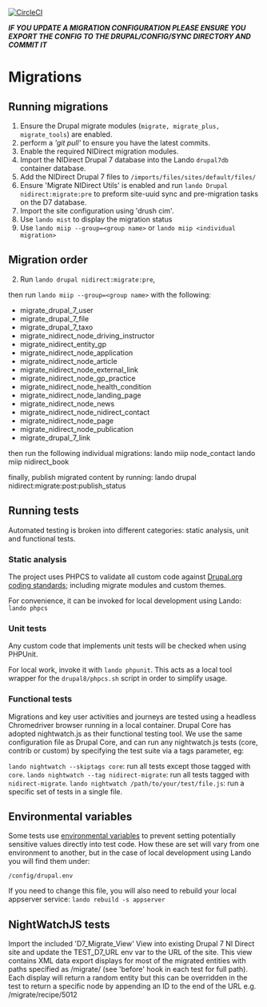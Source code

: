 [![CircleCI](https://circleci.com/gh/dof-dss/nidirect-d8-mig-mods.svg?style=svg)](https://circleci.com/gh/dof-dss/nidirect-d8-mig-mods)

***IF YOU UPDATE A MIGRATION CONFIGURATION PLEASE ENSURE YOU EXPORT THE CONFIG TO THE DRUPAL/CONFIG/SYNC DIRECTORY AND COMMIT IT***


# Migrations

## Running migrations

1. Ensure the Drupal migrate modules (`migrate, migrate_plus, migrate_tools`)
are enabled.
2. perform a *'git pull'* to ensure you have the latest commits.
3. Enable the required NIDirect migration modules.
4. Import the NIDirect Drupal 7 database into the Lando `drupal7db` container database.
5. Add the NIDirect Drupal 7 files to `/imports/files/sites/default/files/`
6. Ensure 'Migrate NIDirect Utils' is enabled and run `lando Drupal nidirect:migrate:pre` to preform site-uuid sync and pre-migration tasks on the D7 database.
7. Import the site configuration using 'drush cim'.
8. Use `lando mist` to display the migration status
9. Use `lando miip --group=<group name>` or `lando miip <individual migration>`

## Migration order

2. Run `lando drupal nidirect:migrate:pre`,

then run `lando miip --group=<group name>` with the following:
* migrate_drupal_7_user
* migrate_drupal_7_file
* migrate_drupal_7_taxo
* migrate_nidirect_node_driving_instructor
* migrate_nidirect_entity_gp
* migrate_nidirect_node_application
* migrate_nidirect_node_article
* migrate_nidirect_node_external_link
* migrate_nidirect_node_gp_practice
* migrate_nidirect_node_health_condition
* migrate_nidirect_node_landing_page
* migrate_nidirect_node_news
* migrate_nidirect_node_nidirect_contact
* migrate_nidirect_node_page
* migrate_nidirect_node_publication
* migrate_drupal_7_link

then run the following individual migrations:
lando miip node_contact
lando miip nidirect_book

finally, publish migrated content by running:
lando drupal nidirect:migrate:post:publish_status

## Running tests

Automated testing is broken into different categories: static analysis, unit and functional tests.

### Static analysis

The project uses PHPCS to validate all custom code against [Drupal.org coding standards](https://www.drupal.org/docs/develop/standards/coding-standards); including migrate modules and custom themes.

For convenience, it can be invoked for local development using Lando: `lando phpcs`

### Unit tests

Any custom code that implements unit tests will be checked when using PHPUnit.

For local work, invoke it with `lando phpunit`. This acts as a local tool wrapper for the `drupal8/phpcs.sh` script in order to simplify usage.

### Functional tests

Migrations and key user activities and journeys are tested using a headless Chromedriver browser running in a local container. Drupal Core has adopted nightwatch.js as their functional testing tool. We use the same configuration file as Drupal Core, and can run any nightwatch.js tests (core, contrib or custom) by specifying the test suite via a tags parameter, eg:

`lando nightwatch --skiptags core`: run all tests except those tagged with `core`.
`lando nightwatch --tag nidirect-migrate`: run all tests tagged with `nidirect-migrate`.
`lando nightwatch /path/to/your/test/file.js`: run a specific set of tests in a single file.

## Environmental variables

Some tests use [environmental variables](https://en.wikipedia.org/wiki/Environment_variable) to prevent setting potentially sensitive values directly into test code. How these are set will vary from one environment to another, but in the case of local development using Lando you will find them under:

`/config/drupal.env`

If you need to change this file, you will also need to rebuild your local appserver service: `lando rebuild -s appserver`

## NightWatchJS tests ##

Import the included 'D7_Migrate_View' View into existing Drupal 7 NI Direct site and update the TEST_D7_URL env var to the URL of the site.
This view contains XML data export displays for most of the migrated entities with paths specified as /migrate/<entity> (see 'before' hook in each test for full path).
Each display will return a random entity but this can be overridden in the test to return a specific node by appending an ID to the end of the URL e.g. /migrate/recipe/5012



